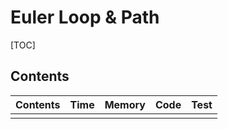 # Euler Loop & Path



[TOC]



## Contents

| Contents | Time | Memory | Code | Test |
| -------- | ---- | ------ | ---- | ---- |
|          |      |        |      |      |

